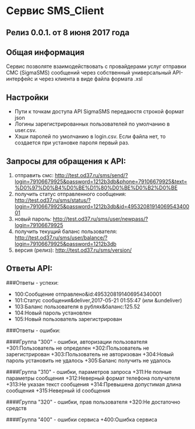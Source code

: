 # Сервис SMS_Client
## Релиз 0.0.1. от 8 июня 2017 года
## Общая информация
Сервис позволяте взаимодействовать с провайдерами услуг отправки СМС (SigmaSMS)
сообщений  через собственный универсальный API-интерфейс и через клиента в виде файла 
формата .xsl


## Настройки 
+ Пути к точкам доступа API SigmaSMS передаюстя строкой формат json
+ Логины зарегистрированных пользователей по умолчанию в user.csv.
+ Хэши паролей по умолчанию в login.csv. Если файла нет, то создается при установке пароля первый раз.

## Запросы для обращения к API:
1. отправить смс: http://test.od37.ru/sms/send/?login=79106679925&password=1212b3db&phone=79106679925&text=%D0%97%D0%B4%D0%BE%D1%80%D0%BE%D0%B2%D0%BE
2. получить статус отправленного сообщения: http://test.od37.ru/sms/status/?login=79106679925&password=1212b3db&id=4953208191406954340001
3. новый пароль: http://test.od37.ru/sms/user/newpass/?login=79106679925
4. получить текущий баланс пользователя: http://test.od37.ru/sms/user/balance/?login=79106679925&password=1212b3db
5. версия (релиз): http://test.od37.ru/sms/version/


## Ответы API:
###Ответы - успехи:
+ 100:Сообщение отправлено&id:4953208191406954340001
+ 101:Cтатус сообщения&deliver,2017-05-21 01:55:47 (или  &undeliver)
+ 103:Баланс пользователя в рублях&баланс:125.52
+ 104:Новый пароль установлен
+ 105:Новый пользователь зарегистрирован

###Ответы - ошибки:

####Группа "300" - ошибки, авторизации пользователя
+301:Пользователь не определен
+302:Пользователь не зарегистрирован
+303:Пользователь не авторизован
+304:Новый пароль установить не удалось
+305:Баланс получить не удалось

####Группа "310" - ошибки, параметров запроса
+311:Не полные параметры сообщения
+312:Неверный формат телефона получателя
+313:Не указан текст сообщения
+314:Превышена допустимая длина сообщения
+315:Неверный id сообщения

####Группа "320" - ошибки, прав пользователя
+320:Не достаточно средств

####Группа "400" - ошибки сервиса
+400:Ошибка сервиса
